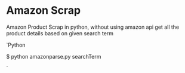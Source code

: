 # Amazon Scrap
Amazon Product Scrap in python, without using amazon api get all the product details based on given search term

`Python

$ python amazonparse.py searchTerm

`

